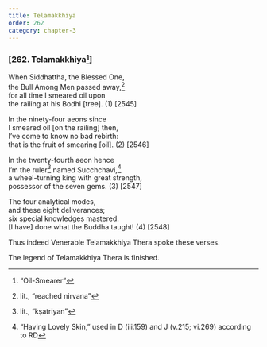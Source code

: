 ```yaml
---
title: Telamakkhiya
order: 262
category: chapter-3
---
```


### \[262. Telamakkhiya[^1]\]

When Siddhattha, the Blessed One,  
the Bull Among Men passed away,[^2]  
for all time I smeared oil upon  
the railing at his Bodhi \[tree\]. (1) \[2545\]

In the ninety-four aeons since  
I smeared oil \[on the railing\] then,  
I’ve come to know no bad rebirth:  
that is the fruit of smearing \[oil\]. (2) \[2546\]

In the twenty-fourth aeon hence  
I’m the ruler[^3] named Su<span class="diacritics" data-state="on">c</span><span class="no-diacritics" data-state="off">ch</span>chavi,[^4]  
a wheel-turning king with great strength,  
possessor of the seven gems. (3) \[2547\]

The four analytical modes,  
and these eight deliverances;  
six special knowledges mastered:  
\[I have\] done what the Buddha taught! (4) \[2548\]

Thus indeed Venerable Telamakkhiya Thera spoke these verses.

The legend of Telamakkhiya Thera is finished.

[^1]: “Oil-Smearer”

[^2]: lit., “reached nirvana”

[^3]: lit., “kṣatriyan”

[^4]: “Having Lovely Skin,” used in D (iii.159) and J (v.215; vi.269) according to RD

